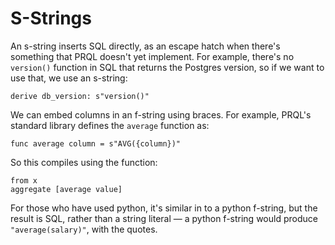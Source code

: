 # S-Strings

An s-string inserts SQL directly, as an escape hatch when there's something that PRQL
doesn't yet implement. For example, there's no `version()` function in SQL that
returns the Postgres version, so if we want to use that, we use an s-string:

```prql
derive db_version: s"version()"
```

We can embed columns in an f-string using braces. For example, PRQL's standard
library defines the `average` function as:

```prql-no-test
func average column = s"AVG({column})"
```

So this compiles using the function:

```prql
from x
aggregate [average value]
```

For those who have used python, it's similar in to a python f-string, but the
result is SQL, rather than a string literal — a python f-string
would produce `"average(salary)"`, with the quotes.
